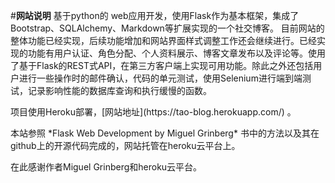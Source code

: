 #**网站说明**
基于python的 web应用开发，使用Flask作为基本框架，集成了Bootstrap、SQLAlchemy、Markdown等扩展实现的一个社交博客。
目前网站的整体功能已经实现，后续功能增加和网站界面样式调整工作还会继续进行。已经实现的功能有用户认证、角色分配、个人资料展示、博客文章发布以及评论等。使用了基于Flask的REST式API，在第三方客户端上实现可用功能。除此之外还包括用户进行一些操作时的邮件确认，代码的单元测试，使用Selenium进行端到端测试，记录影响性能的数据库查询和执行缓慢的函数。
<p>项目使用Heroku部署，[网站地址](https://tao-blog.herokuapp.com/) 。
<p>本站参照 *Flask Web Development by Miguel Grinberg* 书中的方法以及其在github上的开源代码完成的，网站托管在heroku云平台上。
<p>在此感谢作者Miguel Grinberg和heroku云平台。
